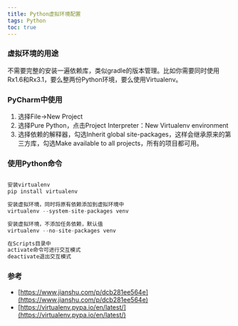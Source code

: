 ```yaml
---
title: Python虚拟环境配置
tags: Python 
toc: true
---
```


### 虚拟环境的用途

不需要完整的安装一遍依赖库，类似gradle的版本管理。比如你需要同时使用Rx1.6和Rx3.1，要么整两份Python环境，要么使用Virtualenv。

### PyCharm中使用

1. 选择File->New Project
2. 选择Pure Python，点击Project Interpreter：New Virtualenv environment
3. 选择依赖的解释器，勾选Inherit global site-packages，这样会继承原来的第三方库，勾选Make available to all projects，所有的项目都可用。

### 使用Python命令

```Python

安装virtualenv
pip install virtualenv

安装虚拟环境，同时将原有依赖添加到虚拟环境中
virtualenv --system-site-packages venv

安装虚拟环境，不添加任务依赖，默认值
virtualenv --no-site-packages venv

在Scripts目录中
activate命令可进行交互模式
deactivate退出交互模式
```

### 参考

- [https://www.jianshu.com/p/dcb281ee564e](https://www.jianshu.com/p/dcb281ee564e)
- [https://virtualenv.pypa.io/en/latest/](https://virtualenv.pypa.io/en/latest/)
